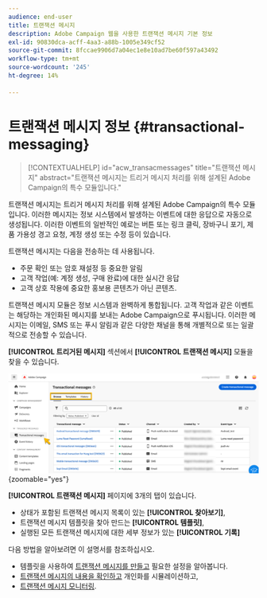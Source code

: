 ```yaml
---
audience: end-user
title: 트랜잭션 메시지
description: Adobe Campaign 웹을 사용한 트랜잭션 메시지 기본 정보
exl-id: 90830dca-acff-4aa3-a88b-1005e349cf52
source-git-commit: 8fccae9906d7a04ec1e8e10ad7be60f597a43492
workflow-type: tm+mt
source-wordcount: '245'
ht-degree: 14%

---
```


# 트랜잭션 메시지 정보 {#transactional-messaging}

>[!CONTEXTUALHELP]
>id="acw_transacmessages"
>title="트랜잭션 메시지"
>abstract="트랜잭션 메시지는 트리거 메시지 처리를 위해 설계된 Adobe Campaign의 특수 모듈입니다."

<!-- >>[!CONTEXTUALHELP]
>id="acw_transacmessages_exclusionlogs"
>title="Transactional messaging exclusion logs"
>abstract="Transactional messaging exclusion logs" -->

트랜잭션 메시지는 트리거 메시지 처리를 위해 설계된 Adobe Campaign의 특수 모듈입니다. 이러한 메시지는 정보 시스템에서 발생하는 이벤트에 대한 응답으로 자동으로 생성됩니다. 이러한 이벤트의 일반적인 예로는 버튼 또는 링크 클릭, 장바구니 포기, 제품 가용성 경고 요청, 계정 생성 또는 수정 등이 있습니다.

트랜잭션 메시지는 다음을 전송하는 데 사용됩니다.

* 주문 확인 또는 암호 재설정 등 중요한 알림
* 고객 작업(예: 계정 생성, 구매 완료)에 대한 실시간 응답
* 고객 상호 작용에 중요한 홍보용 콘텐츠가 아닌 콘텐츠.

트랜잭션 메시지 모듈은 정보 시스템과 완벽하게 통합됩니다. 고객 작업과 같은 이벤트는 해당하는 개인화된 메시지를 보내는 Adobe Campaign으로 푸시됩니다. 이러한 메시지는 이메일, SMS 또는 푸시 알림과 같은 다양한 채널을 통해 개별적으로 또는 일괄적으로 전송할 수 있습니다.

**[!UICONTROL 트리거된 메시지]** 섹션에서 **[!UICONTROL 트랜잭션 메시지]** 모듈을 찾을 수 있습니다.

![](assets/transactional.png){zoomable="yes"}

**[!UICONTROL 트랜잭션 메시지]** 페이지에 3개의 탭이 있습니다.

* 상태가 포함된 트랜잭션 메시지 목록이 있는 **[!UICONTROL 찾아보기]**,
* 트랜잭션 메시지 템플릿을 찾아 만드는 **[!UICONTROL 템플릿]**,
* 실행된 모든 트랜잭션 메시지에 대한 세부 정보가 있는 **[!UICONTROL 기록]**

다음 방법을 알아보려면 이 설명서를 참조하십시오.

* 템플릿을 사용하여 [트랜잭션 메시지를 만들고](create-transactional.md) 필요한 설정을 알아봅니다.
* [트랜잭션 메시지의 내용을 확인하고](validate-transactional.md) 개인화를 시뮬레이션하고,
* [트랜잭션 메시지 모니터링](monitor-transactional.md).
